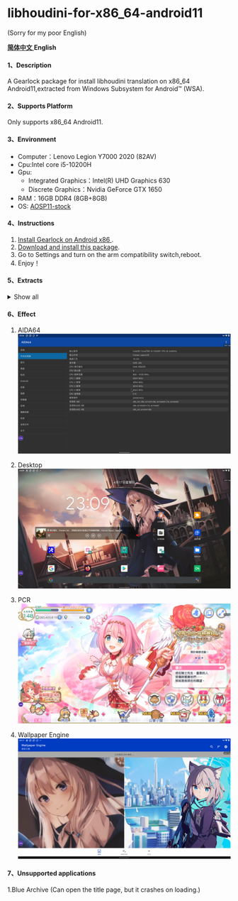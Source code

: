 # libhoudini-for-x86_64-android11
(Sorry for my poor English)

[ **简体中文** ](README_zh_cn.md)  **English** 

#### 1、Description
A Gearlock package for install libhoudini translation on x86_64 Android11,extracted from Windows Subsystem for Android™️ (WSA).

#### 2、Supports Platform
Only supports x86_64 Android11.

#### 3、Environment

- Computer：Lenovo Legion Y7000 2020 (82AV)
- Cpu:Intel core i5-10200H
- Gpu:
  - Integrated Graphics：Intel(R) UHD Graphics 630
  - Discrete Graphics：Nvidia GeForce GTX 1650
- RAM：16GB DDR4 (8GB+8GB)
- OS: [AOSP11-stock](https://sourceforge.net/projects/blissos-dev/files/Android-Generic/PC/aosp/stock/11/)

#### 4、Instructions

1. [Install Gearlock on Android x86 ](https://wiki.supreme-gamers.com/gearlock/user-guide/installation-and-updating/).
2. [Download and install this package](releases).
3. Go to Settings and turn on the arm compatibility switch,reboot.
4. Enjoy！

#### 5、Extracts

<details>
<summary>Show all</summary>

1. Arm_32(armeabi,armeabi-v7a)
- /system/bin/houdini
- /system/bin/arm/linker
- /system/lib/libhoudini.so
- /system/lib/arm/*
- /system/lib/arm/nb/*

2. Arm_64(arm64-v8a)
- /system/bin/houdini64
- /system/bin/arm64/linker64
- /system/lib64/libhoudini.so
- /system/lib64/arm64/*
- /system/lib64/arm64/nb/*

</details>

#### 6、Effect
1. AIDA64
![输入图片说明](https://raw.githubusercontent.com/natsumerinchan/My_Own_Drawing_Bed/main/libhoudini-for-x86_64-android11/AIDA64.png)

2. Desktop
![输入图片说明](https://raw.githubusercontent.com/natsumerinchan/My_Own_Drawing_Bed/main/libhoudini-for-x86_64-android11/Desktop.png)

3. PCR
![输入图片说明](https://raw.githubusercontent.com/natsumerinchan/My_Own_Drawing_Bed/main/libhoudini-for-x86_64-android11/PCR.png)

4. Wallpaper Engine
![输入图片说明](https://raw.githubusercontent.com/natsumerinchan/My_Own_Drawing_Bed/main/libhoudini-for-x86_64-android11/Wallpaper_Engine.png)

#### 7、Unsupported applications
1.Blue Archive (Can open the title page, but it crashes on loading.)
